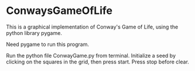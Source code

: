 # ConwaysGameOfLife
This is a graphical implementation of Conway's Game of Life, using the python library pygame.

Need pygame to run this program. 

Run the python file ConwayGame.py from terminal. Initialize a seed by clicking on the squares in the grid, then press start. Press stop before clear.